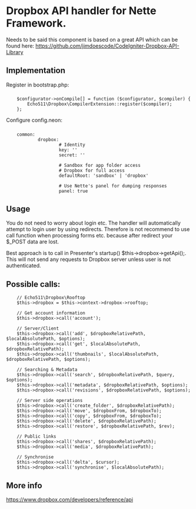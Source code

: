 Dropbox API handler for Nette Framework.
========================================

Needs to be said this component is based on a great API which can be found here: https://github.com/jimdoescode/CodeIgniter-Dropbox-API-Library

Implementation
--------------

Register in bootstrap.php:
#####

        $configurator->onCompile[] = function ($configurator, $compiler) {
            Echo511\Dropbox\CompilerExtension::register($compiler);
        };

Configure config.neon:
#####

        common:
                dropbox:
                        # Identity
                        key: ''
                        secret: ''

                        # Sandbox for app folder access
                        # Dropbox for full access
                        defaultRoot: 'sandbox' | 'dropbox'

                        # Use Nette's panel for dumping responses
                        panel: true


Usage
-----

You do not need to worry about login etc. The handler will automatically attempt to login user by using redirects. Therefore is not recommend to use call function when processing forms etc. because after redirect your $_POST data are lost.

Best approach is to call in Presenter's startup() $this->dropbox->getApi();. This will not send any requests to Dropbox server unless user is not authenticated.


Possible calls:
---------------

        // Echo511\Dropbox\Rooftop
        $this->dropbox = $this->context->dropbox->rooftop;

        // Get account information
        $this->dropbox->call('account');

        // Server/Client
        $this->dropbox->call('add', $dropboxRelativePath, $localAbsolutePath, $options);
        $this->dropbox->call('get', $localAbsolutePath, $dropboxRelativePath);
        $this->dropbox->call('thumbnails', $localAbsolutePath, $dropboxRelativePath, $options);

        // Searching & Metadata
        $this->dropbox->call('search', $dropboxRelativePath, $query, $options);
        $this->dropbox->call('metadata', $dropboxRelativePath, $options);
        $this->dropbox->call('revisions', $dropboxRelativePath, $options);

        // Server side operations
        $this->dropbox->call('create_folder', $dropboxRelativePath);
        $this->dropbox->call('move', $dropboxFrom, $dropboxTo);
        $this->dropbox->call('copy', $dropboxFrom, $dropboxTo);
        $this->dropbox->call('delete', $dropboxRelativePath);
        $this->dropbox->call('restore', $dropboxRelativePath, $rev);

        // Public links
        $this->dropbox->call('shares', $dropboxRelativePath);
        $this->dropbox->call('media', $dropboxRelativePath);

        // Synchronise
        $this->dropbox->call('delta', $cursor);
        $this->dropbox->call('synchronise', $localAbsolutePath);


More info
---------
https://www.dropbox.com/developers/reference/api